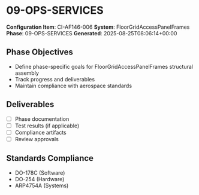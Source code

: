 # 09-OPS-SERVICES

**Configuration Item**: CI-AF146-006
**System**: FloorGridAccessPanelFrames
**Phase**: 09-OPS-SERVICES
**Generated**: 2025-08-25T08:06:14+00:00

## Phase Objectives
- Define phase-specific goals for FloorGridAccessPanelFrames structural assembly
- Track progress and deliverables
- Maintain compliance with aerospace standards

## Deliverables
- [ ] Phase documentation
- [ ] Test results (if applicable)
- [ ] Compliance artifacts
- [ ] Review approvals

## Standards Compliance
- DO-178C (Software)
- DO-254 (Hardware)
- ARP4754A (Systems)


